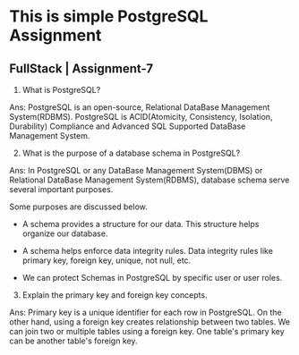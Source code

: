 # This is simple PostgreSQL Assignment

## FullStack | Assignment-7

1. What is PostgreSQL?

Ans: PostgreSQL is an open-source, Relational DataBase Management System(RDBMS). PostgreSQL is ACID(Atomicity, Consistency, Isolation, Durability) Compliance and Advanced SQL Supported DataBase Management System.

2. What is the purpose of a database schema in PostgreSQL?

Ans: In PostgreSQL or any DataBase Management System(DBMS) or Relational DataBase Management System(RDBMS), database schema serve several important purposes.

Some purposes are discussed below.

- A schema provides a structure for our data. This structure helps organize our database.

- A schema helps enforce data integrity rules. Data integrity rules like primary key, foreign key, unique, not null, etc.

- We can protect Schemas in PostgreSQL by specific user or user roles.

3. Explain the primary key and foreign key concepts.

Ans: Primary key is a unique identifier for each row in PostgreSQL. On the other hand, using a foreign key creates relationship between two tables. We can join two or multiple tables using a foreign key. One table's primary key can be another table's foreign key.
